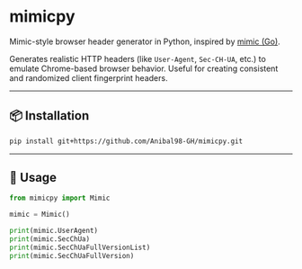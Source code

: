 # mimicpy

Mimic-style browser header generator in Python, inspired by [mimic (Go)](https://github.com/saucesteals/mimic).

Generates realistic HTTP headers (like `User-Agent`, `Sec-CH-UA`, etc.) to emulate Chrome-based browser behavior. Useful for creating consistent and randomized client fingerprint headers.

---

## 📦 Installation

```bash
pip install git+https://github.com/Anibal98-GH/mimicpy.git
```

---

## 🚀 Usage

```python
from mimicpy import Mimic

mimic = Mimic()

print(mimic.UserAgent)
print(mimic.SecChUa)
print(mimic.SecChUaFullVersionList)
print(mimic.SecChUaFullVersion)

```


